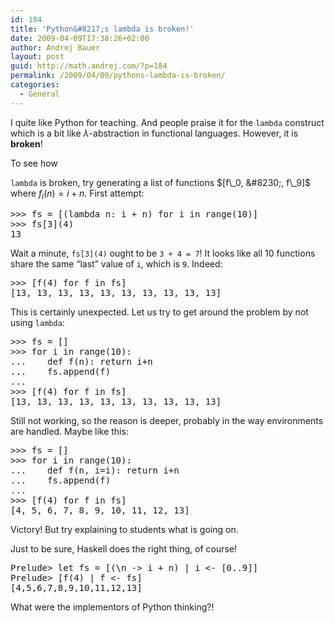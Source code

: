 ```yaml
---
id: 184
title: 'Python&#8217;s lambda is broken!'
date: 2009-04-09T17:38:26+02:00
author: Andrej Bauer
layout: post
guid: http://math.andrej.com/?p=184
permalink: /2009/04/09/pythons-lambda-is-broken/
categories:
  - General
---
```

I quite like Python for teaching. And people praise it for the `lambda` construct which is a bit like $\lambda$-abstraction in functional languages. However, it is **broken**!

<!--more-->To see how 

`lambda` is broken, try generating a list of functions $[f\_0, &#8230;, f\_9]$ where $f_i(n) = i + n$. First attempt:

<pre class="brush: plain; gutter: false; title: ; notranslate" title="">&gt;&gt;&gt; fs = [(lambda n: i + n) for i in range(10)]
&gt;&gt;&gt; fs[3](4)
13
</pre>

Wait a minute, `fs[3](4)` ought to be `3 + 4 = 7`! It looks like all 10 functions share the same &#8220;last&#8221; value of `i`, which is `9`. Indeed:

<pre class="brush: plain; gutter: false; title: ; notranslate" title="">&gt;&gt;&gt; [f(4) for f in fs]
[13, 13, 13, 13, 13, 13, 13, 13, 13, 13]
</pre>

This is certainly unexpected. Let us try to get around the problem by not using `lambda`:

<pre class="brush: plain; gutter: false; title: ; notranslate" title="">&gt;&gt;&gt; fs = []
&gt;&gt;&gt; for i in range(10):
...    def f(n): return i+n
...    fs.append(f)
...
&gt;&gt;&gt; [f(4) for f in fs]
[13, 13, 13, 13, 13, 13, 13, 13, 13, 13]
</pre>

Still not working, so the reason is deeper, probably in the way environments are handled. Maybe like this:

<pre class="brush: plain; gutter: false; title: ; notranslate" title="">&gt;&gt;&gt; fs = []
&gt;&gt;&gt; for i in range(10):
...    def f(n, i=i): return i+n
...    fs.append(f)
...
&gt;&gt;&gt; [f(4) for f in fs]
[4, 5, 6, 7, 8, 9, 10, 11, 12, 13]
</pre>

Victory! But try explaining to students what is going on.

Just to be sure, Haskell does the right thing, of course!

<pre class="brush: plain; gutter: false; title: ; notranslate" title="">Prelude&gt; let fs = [(\n -&gt; i + n) | i &lt;- [0..9]]
Prelude&gt; [f(4) | f &lt;- fs]
[4,5,6,7,8,9,10,11,12,13]
</pre>

What were the implementors of Python thinking?!